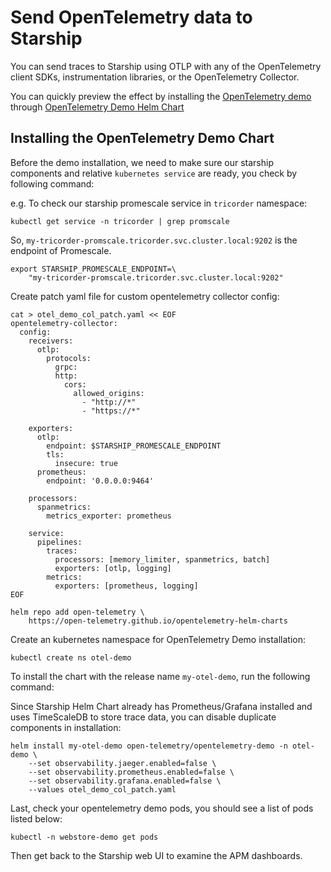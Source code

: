 # Send OpenTelemetry data to Starship

You can send traces to Starship using OTLP with any of the OpenTelemetry client
SDKs, instrumentation libraries, or the OpenTelemetry Collector.

You can quickly preview the effect by installing the
[OpenTelemetry demo](https://github.com/open-telemetry/opentelemetry-demo)
through [OpenTelemetry Demo Helm Chart](https://github.com/open-telemetry/opentelemetry-helm-charts/tree/main/charts/opentelemetry-demo)

## Installing the OpenTelemetry Demo Chart

Before the demo installation, we need to make sure our starship components and
relative `kubernetes service` are ready, you check by following command:

e.g. To check our starship promescale service in `tricorder` namespace:

```shell
kubectl get service -n tricorder | grep promscale
```

So, `my-tricorder-promscale.tricorder.svc.cluster.local:9202` is the endpoint of
Promescale.

```shell
export STARSHIP_PROMESCALE_ENDPOINT=\
    "my-tricorder-promscale.tricorder.svc.cluster.local:9202"
```

Create patch yaml file for custom opentelemetry collector config:

```shell
cat > otel_demo_col_patch.yaml << EOF
opentelemetry-collector:
  config:
    receivers:
      otlp:
        protocols:
          grpc:
          http:
            cors:
              allowed_origins:
                - "http://*"
                - "https://*"

    exporters:
      otlp:
        endpoint: $STARSHIP_PROMESCALE_ENDPOINT
        tls:
          insecure: true
      prometheus:
        endpoint: '0.0.0.0:9464'

    processors:
      spanmetrics:
        metrics_exporter: prometheus

    service:
      pipelines:
        traces:
          processors: [memory_limiter, spanmetrics, batch]
          exporters: [otlp, logging]
        metrics:
          exporters: [prometheus, logging]
EOF
```

```shell
helm repo add open-telemetry \
    https://open-telemetry.github.io/opentelemetry-helm-charts
```

Create an kubernetes namespace for OpenTelemetry Demo installation:

```shell
kubectl create ns otel-demo
```

To install the chart with the release name `my-otel-demo`, run the following
command:

Since Starship Helm Chart already has Prometheus/Grafana installed and uses
TimeScaleDB to store trace data, you can disable duplicate components in
installation:

```shell
helm install my-otel-demo open-telemetry/opentelemetry-demo -n otel-demo \
    --set observability.jaeger.enabled=false \
    --set observability.prometheus.enabled=false \
    --set observability.grafana.enabled=false \
    --values otel_demo_col_patch.yaml
```

Last, check your opentelemetry demo pods, you should see a list of pods listed
below:
```shell
kubectl -n webstore-demo get pods
```
Then get back to the Starship web UI to examine the APM dashboards.